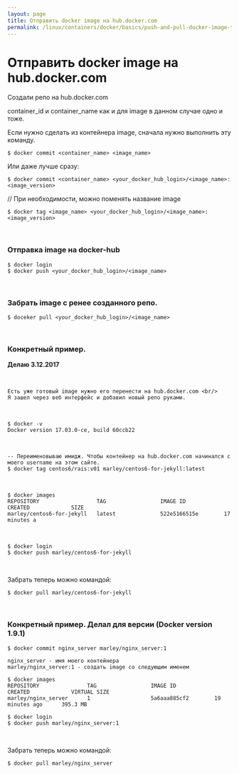 ```yaml
---
layout: page
title: Отправить docker image на hub.docker.com
permalink: /linux/containers/docker/basics/push-and-pull-docker-image-to-hub/
---
```




# Отправить docker image на hub.docker.com

Создали репо на hub.docker.com

container_id и container_name как и для image в данном случае одно и тоже.


Если нужно сделать из контейнера image, сначала нужно выполнить эту команду.

    $ docker commit <container_name> <image_name>

Или даже лучше сразу:

    $ docker commit <container_name> <your_docker_hub_login>/<image_name>:<image_version>

// При необходимости, можно поменять название image

    $ docker tag <image_name> <your_docker_hub_login>/<image_name>:<image_version>


<br/>


### Отправка image на docker-hub

    $ docker login
    $ docker push <your_docker_hub_login>/<image_name>


<br/>

### Забрать image с ренее созданного репо.

    $ doceker pull <your_docker_hub_login>/<image_name>



<br/>

### Конкретный пример. 

**Делаю 3.12.2017**

<br/>

    Есть уже готовый image нужно его перенести на hub.docker.com <br/>
    Я зашел через веб интерфейс и добавил новый репо руками.


<br/>

    $ docker -v
    Docker version 17.03.0-ce, build 60ccb22


    
<br/>
    
    -- Переименовываю имидж. Чтобы контейнер на hub.docker.com начинался с моего username на этом сайте.
    $ docker tag centos6/rais:v01 marley/centos6-for-jekyll:latest
    
<br/>
    
    $ docker images
    REPOSITORY                  TAG                 IMAGE ID            CREATED             SIZE
    marley/centos6-for-jekyll   latest              522e5166515e        17 minutes a
    

<br/>

    $ docker login
    $ docker push marley/centos6-for-jekyll


<br/>

Забрать теперь можно командой:

    $ docker pull marley/centos6-for-jekyll




<br/>

### Конкретный пример. Делал для версии (Docker version 1.9.1)

    $ docker commit nginx_server marley/nginx_server:1

    nginx_server - имя моего контейнера
    marley/nginx_server:1 - создать image со следующим именем

    $ docker images
    REPOSITORY               TAG                 IMAGE ID            CREATED             VIRTUAL SIZE
    marley/nginx_server      1                   5a6aaa885cf2        19 minutes ago      395.3 MB

    $ docker login
    $ docker push marley/nginx_server:1


<br/>

Забрать теперь можно командой:

    $ docker pull marley/nginx_server
